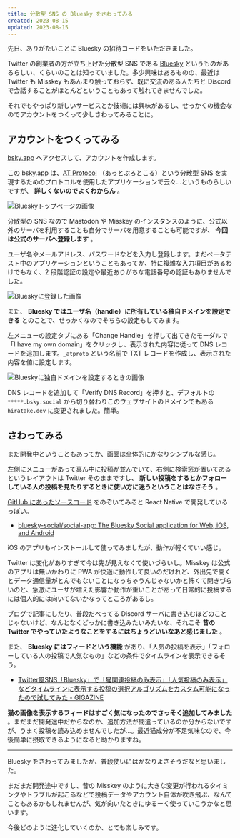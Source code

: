 ```yaml
---
title: 分散型 SNS の Bluesky をさわってみる
created: 2023-08-15
updated: 2023-08-15
---
```


先日、ありがたいことに Bluesky の招待コードをいただきました。

Twitter の創業者の方が立ち上げた分散型 SNS である [Bluesky](https://blueskyweb.xyz/) というものがあるらしい、くらいのことは知っていました。多少興味はあるものの、最近は Twitter も Misskey もあんまり触っておらず、既に交流のある人たちと Discord で会話することがほとんどということもあって触れてきませんでした。

それでもやっぱり新しいサービスとか技術には興味があるし、せっかくの機会なのでアカウントをつくって少しさわってみることに。

## アカウントをつくってみる

[bsky.app](https://bsky.app/) へアクセスして、アカウントを作成します。

この bsky.app は、[AT Protocol](https://atproto.com/) （あっとぷろとこる）という分散型 SNS を実現するためのプロトコルを使用したアプリケーションで云々…というものらしいですが、 **詳しくないのでよくわからん** 。

![Blueskyトップページの画像](fae850d7-8be0-465d-a369-b4fefded2900)

分散型の SNS なので Mastodon や Misskey のインスタンスのように、公式以外のサーバを利用することも自分でサーバを用意することも可能ですが、 **今回は公式のサーバへ登録します** 。

ユーザ名やメールアドレス、パスワードなどを入力し登録します。まだベータテスト中のアプリケーションということもあってか、特に複雑な入力項目があるわけでもなく、2 段階認証の設定や最近ありがちな電話番号の認証もありませんでした。

![Blueskyに登録した画像](ad286303-6072-4465-b8eb-fc039062db00)

また、 **Bluesky ではユーザ名（handle）に所有している独自ドメインを設定できる** とのことで、せっかくなのでそちらの設定もしてみます。

左メニューの設定タブにある「Change Handle」を押して出てきたモーダルで「I have my own domain」をクリックし、表示された内容に従って DNS レコードを追加します。`_atproto` という名前で TXT レコードを作成し、表示された内容を値に設定します。

![Blueskyに独自ドメインを設定するときの画像](a5558d9f-88f8-4e12-1900-d9f773924000)

DNS レコードを追加して「Verify DNS Record」を押すと、デフォルトの `*****.bsky.social` から切り替わりこのウェブサイトのドメインでもある `hiratake.dev` に変更されました。簡単。

## さわってみる

まだ開発中ということもあってか、画面は全体的にかなりシンプルな感じ。

左側にメニューがあって真ん中に投稿が並んでいて、右側に検索窓が置いてあるというレイアウトは Twitter そのままですし、 **新しい投稿をするとかフォローしている人の投稿を見たりするときに使い方に迷うということはなさそう** 。

[GitHub にあったソースコード](https://github.com/bluesky-social/social-app) をのぞいてみると React Native で開発しているっぽい。

- [bluesky-social/social-app: The Bluesky Social application for Web, iOS, and Android](https://github.com/bluesky-social/social-app)

iOS のアプリもインストールして使ってみましたが、動作が軽くていい感じ。

Twitter は変化がありすぎて今は先が見えなくて使いづらいし。Misskey は公式のアプリは無いかわりに PWA が快適に動作して良いのだけれど、外出先で開くとデータ通信量がとんでもないことになっちゃうんじゃないかと怖くて開きづらいのと、急激にユーザが増えた影響か動作が重いことがあって日常的に投稿するには個人的には向いてないかなってところがあるし。

ブログで記事にしたり、普段だべってる Discord サーバに書き込むほどのことじゃないけど、なんとなくどっかに書き込みたいみたいな、それこそ **昔の Twitter でやっていたようなことをするにはちょうどいいなあと感じました** 。

また、 **Bluesky にはフィードという機能** があり、「人気の投稿を表示」「フォローしている人の投稿で人気なもの」などの条件でタイムラインを表示できるそう。

- [Twitter風SNS「Bluesky」で「猫関連投稿のみ表示」「人気投稿のみ表示」などタイムラインに表示する投稿の選択アルゴリズムをカスタム可能になったので試してみた - GIGAZINE](https://gigazine.net/news/20230529-bluesky-my-feeds/)

**猫の画像を表示するフィードはすごく気になったのでさっそく追加してみました** 。まだまだ開発途中だからなのか、追加方法が間違っているのか分からないですが、うまく投稿を読み込めませんでしたが…。最近猫成分が不足気味なので、今後簡単に摂取できるようになると助かりますね。

---

Bluesky をさわってみましたが、普段使いにはかなりよさそうだなと思いました。

まだまだ開発途中ですし、昔の Misskey のように大きな変更が行われるタイミングやトラブルが起こるなどで投稿データやアカウント自体が吹き飛ぶ、なんてこともあるかもしれませんが、気が向いたときにゆるーく使っていこうかなと思います。

今後どのように進化していくのか、とても楽しみです。

